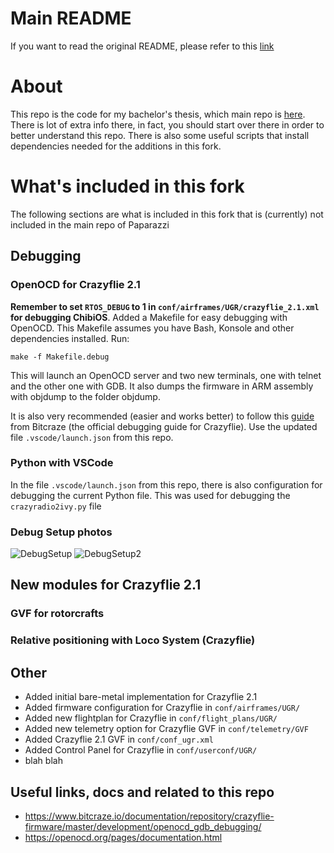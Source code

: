 # Main README
If you want to read the original README, please refer to this [link](https://github.com/paparazzi/paparazzi/)

# About
This repo is the code for my bachelor's thesis, which main repo is [here](https://github.com/Pelochus/bt-crazyflies/).
There is lot of extra info there, in fact, you should start over there in order to better understand this repo.
There is also some useful scripts that install dependencies needed for the additions in this fork.

# What's included in this fork
The following sections are what is included in this fork that is (currently) not included in the main repo of Paparazzi

## Debugging
### OpenOCD for Crazyflie 2.1
**Remember to set ```RTOS_DEBUG``` to 1 in ```conf/airframes/UGR/crazyflie_2.1.xml``` for debugging ChibiOS**.
Added a Makefile for easy debugging with OpenOCD. This Makefile assumes you have Bash, Konsole and other dependencies installed.
Run:

```make -f Makefile.debug```

This will launch an OpenOCD server and two new terminals, one with telnet and the other one with GDB.
It also dumps the firmware in ARM assembly with objdump to the folder objdump.

It is also very recommended (easier and works better) to follow this
[guide](https://www.bitcraze.io/documentation/repository/crazyflie-firmware/master/development/openocd_gdb_debugging/)
from Bitcraze (the official debugging guide for Crazyflie).
Use the updated file ```.vscode/launch.json``` from this repo.

### Python with VSCode
In the file ```.vscode/launch.json``` from this repo, there is also configuration for debugging the current Python file.
This was used for debugging the ```crazyradio2ivy.py``` file

### Debug Setup photos
![DebugSetup](https://github.com/Pelochus/paparazzi/blob/master/img/DebugSetup.jpg)
![DebugSetup2](https://github.com/Pelochus/paparazzi/blob/master/img/DebugSetup2.jpg)

## New modules for Crazyflie 2.1
### GVF for rotorcrafts

### Relative positioning with Loco System (Crazyflie)

## Other
- Added initial bare-metal implementation for Crazyflie 2.1
- Added firmware configuration for Crazyflie in `conf/airframes/UGR/`
- Added new flightplan for Crazyflie in `conf/flight_plans/UGR/`
- Added new telemetry option for Crazyflie GVF in `conf/telemetry/GVF`
- Added Crazyflie 2.1 GVF in `conf/conf_ugr.xml`
- Added Control Panel for Crazyflie in `conf/userconf/UGR/`
- blah blah

## Useful links, docs and related to this repo
- https://www.bitcraze.io/documentation/repository/crazyflie-firmware/master/development/openocd_gdb_debugging/
- https://openocd.org/pages/documentation.html
